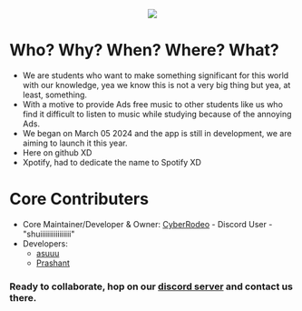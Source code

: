 <p align="center">
  <img src="https://github.com/user-attachments/assets/db222c01-41b5-4b28-a822-252ba1606f93">
</p>


# Who? Why? When? Where? What?
- We are students who want to make something significant for this world with our knowledge, yea we know this is not a very big thing but yea, at least, something.
- With a motive to provide Ads free music to other students like us who find it difficult to listen to music while studying because of the annoying Ads.
- We began on March 05 2024 and the app is still in development, we are aiming to launch it this year.
- Here on github XD
- Xpotify, had to dedicate the name to Spotify XD

# Core Contributers
- Core Maintainer/Developer & Owner: [CyberRodeo](https://github.com/CyberRodeo) - Discord User - "shuiiiiiiiiiiiiiiii"
- Developers:
  - [asuuu](https://github.com/hikenoesu)
  - [Prashant](https://github.com/prashant18108)

### Ready to collaborate, hop on our [discord server](https://discord.gg/5QhqjbyXrQ) and contact us there.
